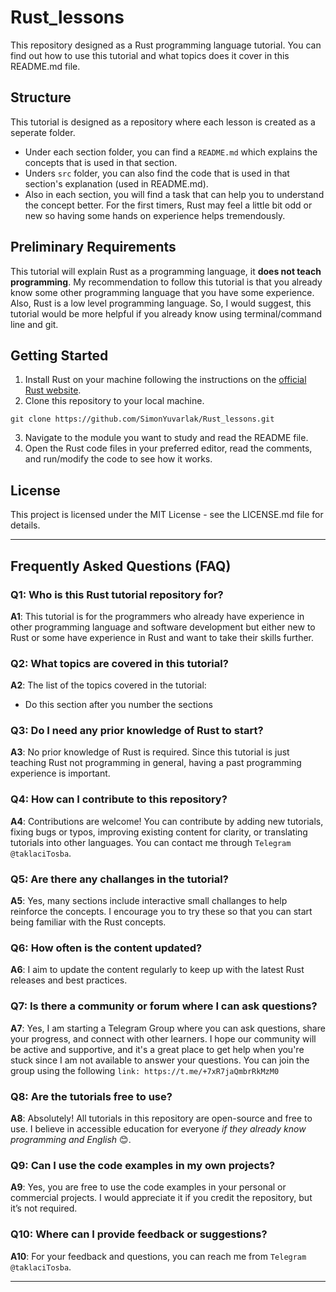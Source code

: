 ﻿# Rust_lessons

This repository designed as a Rust programming language tutorial.
You can find out how to use this tutorial and what topics does it cover in this README.md file.

## Structure

This tutorial is designed as a repository where each lesson is created as a seperate folder.

- Under each section folder, you can find a `README.md` which explains the concepts that is used in that section.
- Unders `src` folder, you can also find the code that is used in that section's explanation (used in README.md).
- Also in each section, you will find a task that can help you to understand the concept better. For the first timers, Rust may feel a little bit odd or new so having some hands on experience helps tremendously.

## Preliminary Requirements

This tutorial will explain Rust as a programming language, it **does not teach programming**.
My recommendation to follow this tutorial is that you already know some other programming language that you have some experience.
Also, Rust is a low level programming language. So, I would suggest, this tutorial would be more helpful if you already know using terminal/command line and git.

## Getting Started

1. Install Rust on your machine following the instructions on the [official Rust website](https://www.rust-lang.org/tools/install).
2. Clone this repository to your local machine.

```
git clone https://github.com/SimonYuvarlak/Rust_lessons.git
```

3. Navigate to the module you want to study and read the README file.
4. Open the Rust code files in your preferred editor, read the comments, and run/modify the code to see how it works.

## License

This project is licensed under the MIT License - see the LICENSE.md file for details.

---

## Frequently Asked Questions (FAQ)

### Q1: Who is this Rust tutorial repository for?

**A1**: This tutorial is for the programmers who already have experience in other programming language and software development but either new to Rust or some have experience in Rust and want to take their skills further.

### Q2: What topics are covered in this tutorial?

**A2**: The list of the topics covered in the tutorial:

- Do this section after you number the sections

### Q3: Do I need any prior knowledge of Rust to start?

**A3**: No prior knowledge of Rust is required. Since this tutorial is just teaching Rust not programming in general, having a past programming experience is important.

### Q4: How can I contribute to this repository?

**A4**: Contributions are welcome! You can contribute by adding new tutorials, fixing bugs or typos, improving existing content for clarity, or translating tutorials into other languages. You can contact me through `Telegram @taklaciTosba`.

### Q5: Are there any challanges in the tutorial?

**A5**: Yes, many sections include interactive small challanges to help reinforce the concepts. I encourage you to try these so that you can start being familiar with the Rust concepts.

### Q6: How often is the content updated?

**A6**: I aim to update the content regularly to keep up with the latest Rust releases and best practices.

### Q7: Is there a community or forum where I can ask questions?

**A7**: Yes, I am starting a Telegram Group where you can ask questions, share your progress, and connect with other learners. I hope our community will be active and supportive, and it's a great place to get help when you're stuck since I am not available to answer your questions. You can join the group using the following `link: https://t.me/+7xR7jaQmbrRkMzM0`

### Q8: Are the tutorials free to use?

**A8**: Absolutely! All tutorials in this repository are open-source and free to use. I believe in accessible education for everyone _if they already know programming and English_ 😊.

### Q9: Can I use the code examples in my own projects?

**A9**: Yes, you are free to use the code examples in your personal or commercial projects. I would appreciate it if you credit the repository, but it’s not required.

### Q10: Where can I provide feedback or suggestions?

**A10**: For your feedback and questions, you can reach me from `Telegram @taklaciTosba`.

---
